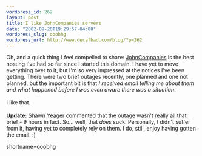 ```yaml
--- 
wordpress_id: 262
layout: post
title: I like JohnCompanies servers
date: "2002-09-20T19:29:57-04:00"
wordpress_slug: ooobhg
wordpress_url: http://www.decafbad.com/blog/?p=262
---
```

Oh, and a quick thing I feel compelled to share:  <a href="http://www.decafbad.com/twiki/bin/view/Main/JohnCompanies">JohnCompanies</a> is the best hosting I've had so far since I started this domain.  I have yet to move everything over to it, but I'm so very impressed at the notices I've been getting.  There were two brief outages recently, one planned and one not planned, but the important bit is that <em>I received email telling me about them and what happened before I was even aware there was a situation</em>.
<br /><br />
I like that.
<br /><br />
<b>Update:</b> <a href="http://shawnyeager.com/monolog/">Shawn Yeager</a> commented that the outage wasn't really all that brief - 9 hours in fact.  So... well, that <i>does</i> suck.  Personally, I didn't suffer from it, having yet to completely rely on them.  I do, still, enjoy having gotten the email.  :)
<!--more-->
shortname=ooobhg
